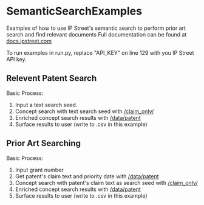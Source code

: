 # SemanticSearchExamples
Examples of how to use IP Street's semantic search to perform prior art search and find relevant documents
Full documentation can be found at [docs.ipstreet.com](http://docs.ipstreet.com/docs/)

To run examples in run.py, replace "API_KEY" on line 129 with you IP Street API key.

## Relevent Patent Search
Basic Process:
1. Input a text search seed.
2. Concept search with text search seed with [/claim_only/](http://docs.ipstreet.com/docs/claim_onlyinput)
3. Enriched concept search results with [/data/patent](http://docs.ipstreet.com/docs/datapatent)
4. Surface results to user (write to .csv in this example)

## Prior Art Searching
Basic Process:
1. Input grant number
2. Get patent's claim text and priority date with [/data/patent](http://docs.ipstreet.com/docs/datapatent)
3. Concept search with patent's claim text as search seed with [/claim_only/](http://docs.ipstreet.com/docs/claim_onlyinput)
4. Enriched concept search results with [/data/patent](http://docs.ipstreet.com/docs/datapatent)
5. Surface results to user (write to .csv in this example)

